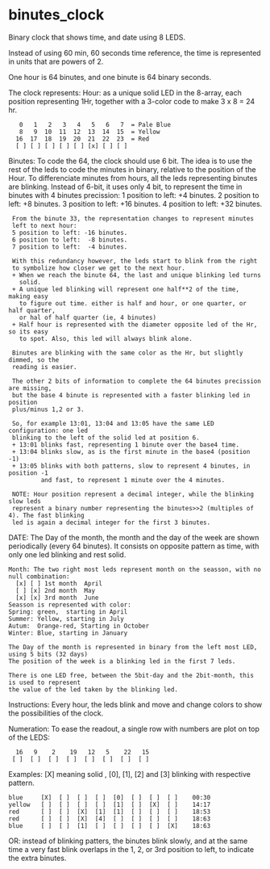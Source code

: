 # binutes_clock
Binary clock that shows time, and date using 8 LEDS.

Instead of using 60 min, 60 seconds time reference, the time is represented in
units that are powers of 2. 

One hour is 64 binutes, and one binute is 64 binary seconds.

The clock represents:
Hour: as a unique solid LED in the 8-array, each position
      representing 1Hr, together with a 3-color code to 
      make 3 x 8 = 24 hr.

       0   1   2   3   4   5   6   7  = Pale Blue
       8   9  10  11  12  13  14  15  = Yellow
      16  17  18  19  20  21  22  23  = Red
      [ ] [ ] [ ] [ ] [ ] [x] [ ] [ ]

Binutes: To code the 64, the clock should use 6 bit. The idea 
     is to use the rest of the leds to code the minutes in 
     binary, relative to the position of the Hour. To differenciate
     minutes from hours, all the leds representing binutes are 
     blinking.
     Instead of 6-bit, it uses only 4 bit, to represent the time in 
     binutes with 4 binutes precission:
     1 position to left:  +4 binutes.
     2 position to left:  +8 binutes.
     3 position to left: +16 binutes.
     4 position to left: +32 binutes.

     From the binute 33, the representation changes to represent minutes
     left to next hour:
     5 position to left: -16 binutes.
     6 position to left:  -8 binutes.
     7 position to left:  -4 binutes.

     With this redundancy however, the leds start to blink from the right
     to symbolize how closer we get to the next hour. 
     + When we reach the binute 64, the last and unique blinking led turns 
       solid.
     + A unique led blinking will represent one half**2 of the time, making easy
       to figure out time. either is half and hour, or one quarter, or half quarter,
       or hal of half quarter (ie, 4 binutes)
     + Half hour is represented with the diameter opposite led of the Hr, so its easy
       to spot. Also, this led will always blink alone.

     Binutes are blinking with the same color as the Hr, but slightly dimmed, so the 
     reading is easier.

     The other 2 bits of information to complete the 64 binutes precission are missing, 
     but the base 4 binute is represented with a faster blinking led in position 
     plus/minus 1,2 or 3.

     So, for example 13:01, 13:04 and 13:05 have the same LED configuration: one led
     blinking to the left of the solid led at position 6.
     + 13:01 blinks fast, representing 1 binute over the base4 time.
     + 13:04 blinks slow, as is the first minute in the base4 (position -1)
     + 13:05 blinks with both patterns, slow to represent 4 binutes, in position -1
             and fast, to represent 1 minute over the 4 minutes.

     NOTE: Hour position represent a decimal integer, while the blinking slow leds 
     represent a binary number representing the binutes>>2 (multiples of 4). The fast blinking 
     led is again a decimal integer for the first 3 binutes.

     
DATE:
    The Day of the month, the month and the day of the week are shown periodically 
    (every 64 binutes). It consists on opposite pattern as time, with only one led blinking
    and rest solid.
    
    Month: The two right most leds represent month on the seasson, with no null combination:
      [x] [ ] 1st month  April
      [ ] [x] 2nd month  May
      [x] [x] 3rd month  June
    Seasson is represented with color: 
    Spring: green,  starting in April
    Summer: Yellow, starting in July
    Autum:  Orange-red, Starting in October
    Winter: Blue, starting in January

    The Day of the month is represented in binary from the left most LED, using 5 bits (32 days)
    The position of the week is a blinking led in the first 7 leds.

    There is one LED free, between the 5bit-day and the 2bit-month, this is used to represent
    the value of the led taken by the blinking led.


Instructions: Every hour, the leds blink and move and change colors to show the possibilities 
of the clock.



Numeration:  To ease the readout, a single row with numbers are plot on top of the 
             LEDS:
   
      16   9    2    19   12   5    22   15  
     [ ]  [ ]  [ ]  [ ]  [ ]  [ ]  [ ]  [ ]


Examples: [X] meaning solid , [0], [1], [2] and [3] blinking with respective pattern.
 
    blue     [X]  [ ]  [ ]  [ ]  [0]  [ ]  [ ]  [ ]    00:30
    yellow   [ ]  [ ]  [ ]  [ ]  [1]  [ ]  [X]  [ ]    14:17
    red      [ ]  [ ]  [X]  [1]  [1]  [ ]  [ ]  [ ]    18:53
    red      [ ]  [ ]  [X]  [4]  [ ]  [ ]  [ ]  [ ]    18:63
    blue     [ ]  [ ]  [1]  [ ]  [ ]  [ ]  [ ]  [X]    18:63


OR: instead of blinking patters, the binutes blink slowly, and at the same time a very fast 
blink overlaps in the 1, 2, or 3rd position to left, to indicate the extra binutes.


